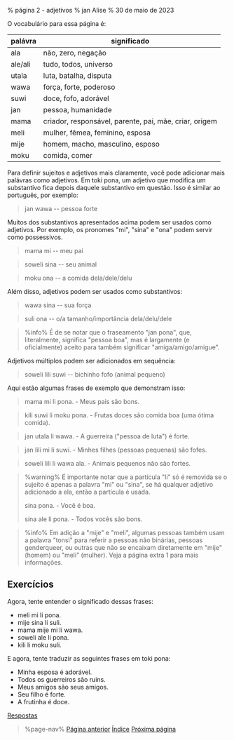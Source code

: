 % página 2 - adjetivos
% jan Alise
% 30 de maio de 2023

O vocabulário para essa página é:

| palávra | significado                                            |
|---------|--------------------------------------------------------|
| ala     | não, zero, negação                                     |
| ale/ali | tudo, todos, universo                                  |
| utala   | luta, batalha, disputa                                 |
| wawa    | força, forte, poderoso                                 |
| suwi    | doce, fofo, adorável                                   |
| jan     | pessoa, humanidade                                     |
| mama    | criador, responsável, parente, pai, mãe, criar, origem |
| meli    | mulher, fêmea, feminino, esposa                        |
| mije    | homem, macho, masculino, esposo                        |
| moku    | comida, comer                                          |

Para definir sujeitos e adjetivos mais claramente, você pode adicionar mais
palávras como adjetivos. Em toki pona, um adjetivo que modifica um substantivo
fica depois daquele substantivo em questão. Isso é similar ao português, por
exemplo:

> jan wawa -- pessoa forte

Muitos dos substantivos apresentados acima podem ser usados como adjetivos. Por
exemplo, os pronomes "mi", "sina" e "ona" podem servir como possessivos.

> mama mi -- meu pai

> soweli sina -- seu animal

> moku ona -- a comida dela/dele/delu

Além disso, adjetivos podem ser usados como substantivos:

> wawa sina -- sua força

> suli ona -- o/a tamanho/importância dela/delu/dele

> %info%
> É de se notar que o fraseamento "jan pona", que, literalmente, significa
> "pessoa boa", mas é largamente (e oficialmente) aceito para também significar
> "amiga/amigo/amigue".

Adjetivos múltiplos podem ser adicionados em sequência:

> soweli lili suwi -- bichinho fofo (animal pequeno)

Aqui estão algumas frases de exemplo que demonstram isso:

> mama mi li pona. - Meus pais são bons.

> kili suwi li moku pona. - Frutas doces são comida boa (uma ótima comida).

> jan utala li wawa. - A guerreira ("pessoa de luta") é forte.

> jan lili mi li suwi. - Minhes filhes (pessoas pequenas) são fofes.

> soweli lili li wawa ala. - Animais pequenos não são fortes.

> %warning%
> É importante notar que a partícula "li" só é removida se o sujeito é apenas
> a palavra "mi" ou "sina", se há qualquer adjetivo adicionado a ela, então a
> partícula é usada.
>
> sina pona. - Você é boa.
> 
> sina ale li pona. - Todos vocês são bons.
>

> %info%
> Em adição a "mije" e "meli", algumas pessoas também usam a palavra "tonsi"
> para referir a pessoas não binárias, pessoas genderqueer, ou outras que não
> se encaixam diretamente em "mije" (homem) ou "meli" (mulher). Veja a página
> extra 1 para mais informações.

## Exercícios

Agora, tente entender o significado dessas frases:

* meli mi li pona.
* mije sina li suli.
* mama mije mi li wawa.
* soweli ale li pona.
* kili li moku suli.

E agora, tente traduzir as seguintes frases em toki pona:

* Minha esposa é adorável.
* Todos os guerreiros são ruins.
* Meus amigos são seus amigos.
* Seu filho é forte.
* A frutinha é doce.

[Respostas](pt/answers#p2)

> %page-nav%
> [Página anterior](pt/1)
> [Índice](pt)
> [Próxima página](pt/3)
